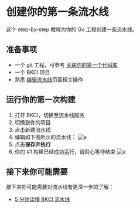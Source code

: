 # 创建你的第一条流水线

这个 step-by-step 教程为你的 Go 工程创建一条流水线。

## 准备事项

- 一个 git 工程，可参考 [关联你的第一个代码库](Link-your-first-repo.md)
- 一个 BKCI 项目
- 熟悉 [编辑流水线](../Services/Pipeline/pipeline-edit-guide/pipeline-edit.md)页面相关操作

## 运行你的第一次构建

1. 打开 BKCI，切换至流水线服务
2. 切换到你的项目
3. 点击新建流水线
4. 编辑如下图所示的流水线：
   ![a](../aasets/../assets/quickstart_1.png)
5. 点击**保存并执行**
6. 你的 #1 构建已经成功运行，请耐心等待结束
   ![a](../aasets/../assets/quickstart_2.png)

## 接下来你可能需要

接下来你可能需要对流水线有更深一步的了解：

- [5 分钟读懂 BKCI 流水线](../intro/terminology/Learn-pipeline-in-5min.md)
